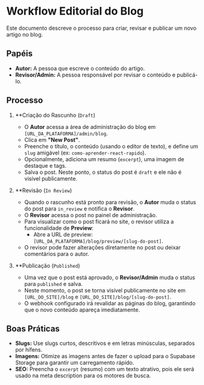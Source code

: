 
# Workflow Editorial do Blog

Este documento descreve o processo para criar, revisar e publicar um novo artigo no blog.

## Papéis

- **Autor:** A pessoa que escreve o conteúdo do artigo.
- **Revisor/Admin:** A pessoa responsável por revisar o conteúdo e publicá-lo.

## Processo

1.  **Criação do Rascunho (`Draft`)
    - O **Autor** acessa a área de administração do blog em `[URL_DA_PLATAFORMA]/admin/blog`.
    - Clica em **"New Post"**.
    - Preenche o título, o conteúdo (usando o editor de texto), e define um `slug` amigável (ex: `como-aprender-react-rapido`).
    - Opcionalmente, adiciona um resumo (`excerpt`), uma imagem de destaque e tags.
    - Salva o post. Neste ponto, o status do post é `draft` e ele não é visível publicamente.

2.  **Revisão (`In Review`)
    - Quando o rascunho está pronto para revisão, o **Autor** muda o status do post para `in_review` e notifica o **Revisor**.
    - O **Revisor** acessa o post no painel de administração.
    - Para visualizar como o post ficará no site, o revisor utiliza a funcionalidade de **Preview**:
        - Abre a URL de preview: `[URL_DA_PLATAFORMA]/blog/preview/[slug-do-post]`.
    - O revisor pode fazer alterações diretamente no post ou deixar comentários para o autor.

3.  **Publicação (`Published`)
    - Uma vez que o post está aprovado, o **Revisor/Admin** muda o status para `published` e salva.
    - Neste momento, o post se torna visível publicamente no site em `[URL_DO_SITE]/blog` e `[URL_DO_SITE]/blog/[slug-do-post]`.
    - O webhook configurado irá revalidar as páginas do blog, garantindo que o novo conteúdo apareça imediatamente.

## Boas Práticas

- **Slugs:** Use slugs curtos, descritivos e em letras minúsculas, separados por hífens.
- **Imagens:** Otimize as imagens antes de fazer o upload para o Supabase Storage para garantir um carregamento rápido.
- **SEO:** Preencha o `excerpt` (resumo) com um texto atrativo, pois ele será usado na meta description para os motores de busca.
